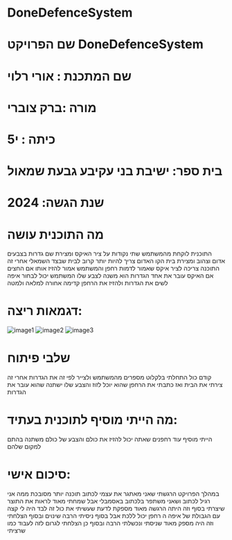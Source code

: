 # DoneDefenceSystem

   
# שם הפרויקט DoneDefenceSystem
# שם המתכנת : אורי רלוי
# מורה :ברק צוברי 
# כיתה : י5
# בית ספר: ישיבת בני עקיבע גבעת שמאול 
# שנת הגשה: 2024
# מה התוכנית עושה 
התוכנית לוקחת מהמשתמש שתי נקודות על ציר האיקס ומצירת שם גדרות בצבעים אדום וצהוב ומצירת בית הקו האדום צריך להיות יותר קרוב לבית שבצד השמאלי אחרי זה התוכנה צריכה לציר איקס שאמור לדמות רחפן והמשתמש אמור להזיז אותו אם החצים אם האיקס עובר את אחד הגדרות הוא משנה לצבע שלו המשתמש יכול לבחור איפה לשים את הגדרות ולהזיז את הרחפן קדימה אחורה למלאה ולמטה 


# דגמאות ריצה:
![image1](https://github.com/baraksu/DoneDefenceSystem/assets/87480521/a5e688cd-aaee-4b04-bc23-dba9768bc76d)
![image2](https://github.com/baraksu/DoneDefenceSystem/assets/87480521/2d9f077b-a3b0-43dd-ad2c-4d255dcfc569)
![image3](https://github.com/baraksu/DoneDefenceSystem/assets/87480521/1fa477d3-0278-44cf-986b-425fdad49de8)


# שלבי פיתוח
קודם כול התחלתי בלקלוט מספרים מהמשתמש ולצייר לפי זה את הגדרות אחרי זה צירתי  את הבית ואז כתבתי את הרחפן שהוא יוכל לזוז והצבע שלו ישתנה שהוא עובר את הגדרות
# מה הייתי מוסיף לתוכנית בעתיד: 
הייתי מוסיף עוד רחפנים שאתה יכול להזיז את כולם והצבע של כולם משתנה בהתם למקום שלהם
# סיכום אישי: 
במהלך הפרויקט הרגשתי שאני מאתגר את עצמי לכתוב תוכנה יותר מסובכת ממה אני רגיל לכתוב ושאני משתפר בלכתוב באסמבלי אבל שמחתי מאוד לראות את התוצר שיצרתי בסוף וזה היתה הרגשה מאוד מספקת לדעת שעשיתי את כול זה לבד היה לי קצה עם  הגבולת של איפה ה רחפן יכול ללכת אבל בסוף ניסיתי הרבה שינוים ובסוף הצלחתי וזה היה מספק מאוד שניסתי ונכשלתי הרבה ובסוף כן הצלחתי לגרום לזה לעבוד כמו שרציתי 
